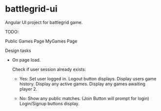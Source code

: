 # battlegrid-ui
Angular UI project for battlegrid game.


TODO:

Public Games Page
MyGames Page


Design tasks

- On page load. 

  Check if user session already exists:
  
    - Yes: 
      Set user logged in.
      Logout button displays.
      Display users game history.
      Display any active games.
      Display any games awaiting player 2.

    - No:
      Show any public matches. (Join Button will prompt for login)
      Login/Signup buttons display.

  